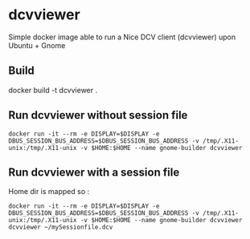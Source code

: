# dcvviewer

Simple docker image able to run a Nice DCV client (dcvviewer) upon Ubuntu + Gnome

## Build
docker build -t dcvviewer .

## Run dcvviewer without session file
```
docker run -it --rm -e DISPLAY=$DISPLAY -e DBUS_SESSION_BUS_ADDRESS=$DBUS_SESSION_BUS_ADDRESS -v /tmp/.X11-unix:/tmp/.X11-unix -v $HOME:$HOME --name gnome-builder dcvviewer
```
## Run dcvviewer with a session file

Home dir is mapped so :
```
docker run -it --rm -e DISPLAY=$DISPLAY -e DBUS_SESSION_BUS_ADDRESS=$DBUS_SESSION_BUS_ADDRESS -v /tmp/.X11-unix:/tmp/.X11-unix -v $HOME:$HOME --name gnome-builder dcvviewer dcvviewer ~/mySessionfile.dcv
```
